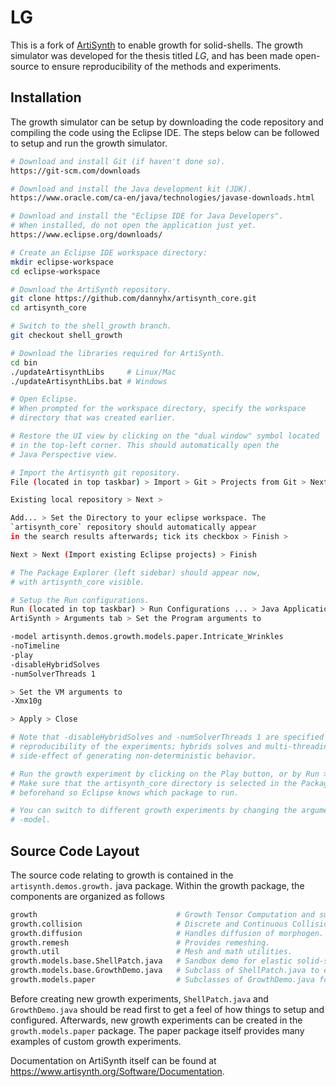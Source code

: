 # LG

This is a fork of [ArtiSynth](https://www.artisynth.org) to enable growth for
solid-shells. The growth simulator was developed for the thesis titled
_LG_, and has been made open-source to ensure reproducibility of the methods and 
experiments.

## Installation

The growth simulator can be setup by downloading the code repository and 
compiling the code using the Eclipse IDE. The steps below can be followed 
to setup and run the growth simulator.

```bash
# Download and install Git (if haven't done so).
https://git-scm.com/downloads

# Download and install the Java development kit (JDK).
https://www.oracle.com/ca-en/java/technologies/javase-downloads.html

# Download and install the "Eclipse IDE for Java Developers".
# When installed, do not open the application just yet.
https://www.eclipse.org/downloads/

# Create an Eclipse IDE workspace directory:
mkdir eclipse-workspace
cd eclipse-workspace

# Download the ArtiSynth repository.
git clone https://github.com/dannyhx/artisynth_core.git
cd artisynth_core

# Switch to the shell_growth branch.
git checkout shell_growth

# Download the libraries required for ArtiSynth.
cd bin
./updateArtisynthLibs     # Linux/Mac
./updateArtisynthLibs.bat # Windows

# Open Eclipse.
# When prompted for the workspace directory, specify the workspace
# directory that was created earlier.

# Restore the UI view by clicking on the "dual window" symbol located 
# in the top-left corner. This should automatically open the 
# Java Perspective view. 

# Import the Artisynth git repository.
File (located in top taskbar) > Import > Git > Projects from Git > Next >

Existing local repository > Next >

Add... > Set the Directory to your eclipse workspace. The
`artisynth_core` repository should automatically appear
in the search results afterwards; tick its checkbox > Finish >

Next > Next (Import existing Eclipse projects) > Finish

# The Package Explorer (left sidebar) should appear now, 
# with artisynth_core visible.

# Setup the Run configurations.
Run (located in top taskbar) > Run Configurations ... > Java Application > 
ArtiSynth > Arguments tab > Set the Program arguments to

-model artisynth.demos.growth.models.paper.Intricate_Wrinkles   
-noTimeline     
-play                   
-disableHybridSolves    
-numSolverThreads 1  

> Set the VM arguments to 
-Xmx10g                 

> Apply > Close

# Note that -disableHybridSolves and -numSolverThreads 1 are specified in ensure
# reproducibility of the experiments; hybrids solves and multi-threading have a 
# side-effect of generating non-deterministic behavior.

# Run the growth experiment by clicking on the Play button, or by Run > Run.
# Make sure that the artisynth_core directory is selected in the Package Explorer
# beforehand so Eclipse knows which package to run.

# You can switch to different growth experiments by changing the argument to 
# -model.
```

## Source Code Layout

The source code relating to growth is contained in the `artisynth.demos.growth.`
java package. Within the growth package, the components are organized as follows

```bash
growth                               # Growth Tensor Computation and support for Plastic Embedding.
growth.collision                     # Discrete and Continuous Collision Detection.
growth.diffusion                     # Handles diffusion of morphogen.
growth.remesh                        # Provides remeshing.
growth.util                          # Mesh and math utilities.
growth.models.base.ShellPatch.java   # Sandbox demo for elastic solid-shells.
growth.models.base.GrowthDemo.java   # Subclass of ShellPatch.java to enable growth.
growth.models.paper                  # Subclasses of GrowthDemo.java for specific growth experiments.
```

Before creating new growth experiments, `ShellPatch.java` and `GrowthDemo.java` should be read first to 
get a feel of how things to setup and configured. Afterwards, new growth experiments can be 
created in the `growth.models.paper` package. The paper package itself provides many examples of
custom growth experiments.

Documentation on ArtiSynth itself can be found at https://www.artisynth.org/Software/Documentation.